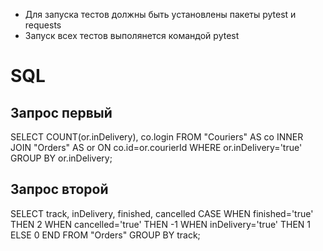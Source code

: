 ﻿- Для запуска тестов должны быть установлены пакеты pytest и requests
- Запуск всех тестов выполянется командой pytest



# SQL 
## Запрос первый
SELECT COUNT(or.inDelivery), co.login
FROM "Couriers" AS co
INNER JOIN "Orders" AS or ON co.id=or.courierId
WHERE or.inDelivery='true'
GROUP BY or.inDelivery;


## Запрос второй
SELECT track, inDelivery, finished, cancelled
       CASE
           WHEN finished='true' THEN 2
           WHEN cancelled='true' THEN -1
           WHEN inDelivery='true' THEN 1
           ELSE 0
       END
FROM "Orders"
GROUP BY track;
